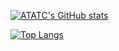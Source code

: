 [![ATATC's GitHub stats](https://github-readme-stats.vercel.app/api?username=ATATC&show_icons=true&theme=dracula)](https://github.com/ATATC/github-readme-stats)

[![Top Langs](https://github-readme-stats.vercel.app/api/top-langs/?username=ATATC)](https://github.com/ATATC/github-readme-stats)
